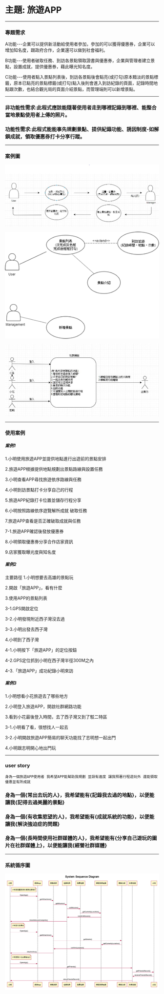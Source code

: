 # 主題: 旅遊APP
***
### 專題需求

A功能---企業可以提供新活動給使用者參加，參加的可以獲得優惠券，企業可以增加知名度，跟政府合作，企業還可以做到社會福利。

B功能---使用者破取任務、到訪各景點領取證書與優惠券，企業與管理者建立景點，設置成就，提供優惠券，藉此曝光知名度。

C功能---使用者點入景點列表後，到訪各景點後會點亮(或打勾)原本黯淡的景點標籤，原本已點亮的景點標籤(或打勾)點入後則會進入到訪紀錄的頁面，記錄時間地點跟次數，也結合觀光局的頁面介紹景點，而管理端則可以新增景點。

***
### 非功能性需求:此程式應該能隨著使用者走到哪裡記錄到哪裡、能整合當地景點使用者上傳的照片。

### 功能性需求:此程式能能事先規劃景點、提供紀錄功能、誘因制度-如解鎖成就，領取優惠券打卡分享行蹤。
***
### 案例圖
![2](2.jpg "2")

![3](3.png "3")

![example3](example3.jpg "example3")
***
### 使用案例

##### 案例1
1.小明使用旅遊APP並提供地點進行出遊前的景點安排

2.旅遊APP根據提供地點規劃出景點路線與設置任務

3.小明查看APP尋找旅遊依序路線與任務

4.小明到訪景點打卡分享自己的行程

5.旅遊APP紀錄打卡位置並儲存行程分享

6.小明按照路線依序遊覽解所成就 破取任務

7.旅遊APP查看是否正確破取成就與任務

  7-1.旅遊APP確認後發放優惠券

8.小明領取優惠券分享合作店家資訊

9.店家獲取曝光度與知名度

##### 案例2
主要路徑
1.小明想要去高雄的景點玩

2.開啟「旅遊APP」，看有什麼

3.使用APP的景點列表
  
  3-1.GPS開啟定位
  
  3-2.小明發現附近西子灣沒去過
  
  3-3.小明出發去西子灣
 
4.小明到了西子灣

  4-1.小明按下「旅遊APP」的定位按鈕
  
  4-2.GPS定位抓到小明在西子灣半徑300M之內
  
  4-3.「旅遊APP」成功紀錄小明來訪

##### 案例3
1.小明想看小花旅遊去了哪些地方

2.小明登入旅遊APP，開啟社群網路功能

3.看到小花最後登入時間，去了西子灣又到了駁二特區

  3-1.小明看了看，很想找人一起去

  3-2.小明開啟旅遊APP簡易的聊天功能找了志明想一起出門

4.小明跟志明開心地出門玩

***
### user story
`身為一個旅遊APP使用者 我希望APP能幫助我規劃 並設有進度
讓我照著行程遊玩外 還能領取優惠並有所成就`

### 身為一個{常出去玩的人}，我希望能有{記錄我去過的地點}，以便能讓我{記得去過美麗的景點}

### 身為一個{有收集慾望的人}，我希望能有{成就系統的功能}，以便能讓我{解決強迫症的問題}

### 身為一個{長時間使用社群媒體的人}，我希望能有{分享自己遊玩的圖片在社群媒體上}，以便能讓我{經營社群媒體}

***


### 系統循序圖
![SystemSequenceDiagram](108-1_OO_SystemSequenceDiagram.png "SystemSequenceDiagram")









